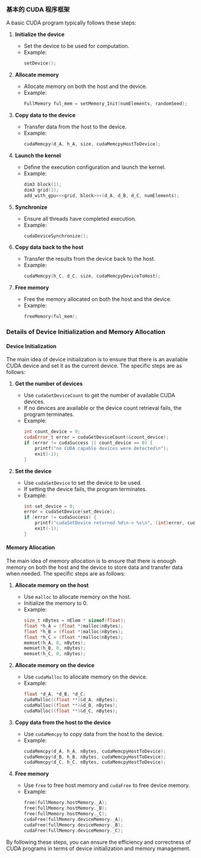 ### 基本的 CUDA 程序框架

A basic CUDA program typically follows these steps:

1. **Initialize the device**
    - Set the device to be used for computation.
    - Example:
      ```cpp
      setDevice();
      ```

2. **Allocate memory**
    - Allocate memory on both the host and the device.
    - Example:
      ```cpp
      FullMemory ful_mem = setMemory_Init(numElements, randomSeed);
      ```

3. **Copy data to the device**
    - Transfer data from the host to the device.
    - Example:
      ```cpp
      cudaMemcpy(d_A, h_A, size, cudaMemcpyHostToDevice);
      ```

4. **Launch the kernel**
    - Define the execution configuration and launch the kernel.
    - Example:
      ```cpp
      dim3 block(1);
      dim3 grid(1);
      add_with_gpu<<<grid, block>>>(d_A, d_B, d_C, numElements);
      ```

5. **Synchronize**
    - Ensure all threads have completed execution.
    - Example:
      ```cpp
      cudaDeviceSynchronize();
      ```

6. **Copy data back to the host**
    - Transfer the results from the device back to the host.
    - Example:
      ```cpp
      cudaMemcpy(h_C, d_C, size, cudaMemcpyDeviceToHost);
      ```

7. **Free memory**
    - Free the memory allocated on both the host and the device.
    - Example:
      ```cpp
      freeMemory(ful_mem);
      ```

### Details of Device Initialization and Memory Allocation

#### Device Initialization
The main idea of device initialization is to ensure that there is an available CUDA device and set it as the current device. The specific steps are as follows:

1. **Get the number of devices**
    - Use `cudaGetDeviceCount` to get the number of available CUDA devices.
    - If no devices are available or the device count retrieval fails, the program terminates.
    - Example:
      ```cpp
      int count_device = 0;
      cudaError_t error = cudaGetDeviceCount(&count_device);
      if (error != cudaSuccess || count_device == 0) {
          printf("no CUDA capable devices were detected\n");
          exit(-1);
      }
      ```

2. **Set the device**
    - Use `cudaSetDevice` to set the device to be used.
    - If setting the device fails, the program terminates.
    - Example:
      ```cpp
      int set_device = 0;
      error = cudaSetDevice(set_device);
      if (error != cudaSuccess) {
          printf("cudaSetDevice returned %d\n-> %s\n", (int)error, cudaGetErrorString(error));
          exit(-1);
      }
      ```

#### Memory Allocation
The main idea of memory allocation is to ensure that there is enough memory on both the host and the device to store data and transfer data when needed. The specific steps are as follows:

1. **Allocate memory on the host**
    - Use `malloc` to allocate memory on the host.
    - Initialize the memory to 0.
    - Example:
      ```cpp
      size_t nBytes = nElem * sizeof(float);
      float *h_A = (float *)malloc(nBytes);
      float *h_B = (float *)malloc(nBytes);
      float *h_C = (float *)malloc(nBytes);
      memset(h_A, 0, nBytes);
      memset(h_B, 0, nBytes);
      memset(h_C, 0, nBytes);
      ```

2. **Allocate memory on the device**
    - Use `cudaMalloc` to allocate memory on the device.
    - Example:
      ```cpp
      float *d_A, *d_B, *d_C;
      cudaMalloc((float **)&d_A, nBytes);
      cudaMalloc((float **)&d_B, nBytes);
      cudaMalloc((float **)&d_C, nBytes);
      ```

3. **Copy data from the host to the device**
    - Use `cudaMemcpy` to copy data from the host to the device.
    - Example:
      ```cpp
      cudaMemcpy(d_A, h_A, nBytes, cudaMemcpyHostToDevice);
      cudaMemcpy(d_B, h_B, nBytes, cudaMemcpyHostToDevice);
      cudaMemcpy(d_C, h_C, nBytes, cudaMemcpyHostToDevice);
      ```

4. **Free memory**
    - Use `free` to free host memory and `cudaFree` to free device memory.
    - Example:
      ```cpp
      free(fullMemory.hostMemory._A);
      free(fullMemory.hostMemory._B);
      free(fullMemory.hostMemory._C);
      cudaFree(fullMemory.deviceMemory._A);
      cudaFree(fullMemory.deviceMemory._B);
      cudaFree(fullMemory.deviceMemory._C);
      ```

By following these steps, you can ensure the efficiency and correctness of CUDA programs in terms of device initialization and memory management.